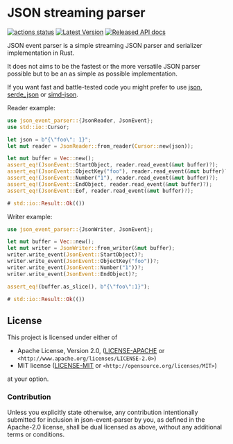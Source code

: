JSON streaming parser
=================

[![actions status](https://github.com/oxigraph/json-event-parser/workflows/build/badge.svg)](https://github.com/oxigraph/json-event-parser/actions)
[![Latest Version](https://img.shields.io/crates/v/json-event-parser.svg)](https://crates.io/crates/json-event-parser)
[![Released API docs](https://docs.rs/json-event-parser/badge.svg)](https://docs.rs/json-event-parser)

JSON event parser is a simple streaming JSON parser and serializer implementation in Rust.

It does not aims to be the fastest or the more versatile JSON parser possible but to be an as simple as possible implementation.

If you want fast and battle-tested code you might prefer to use [json](https://crates.io/crates/json), [serde_json](https://crates.io/crates/serde_json) or [simd-json](https://crates.io/crates/simd-json).

Reader example:

```rust
use json_event_parser::{JsonReader, JsonEvent};
use std::io::Cursor;

let json = b"{\"foo\": 1}";
let mut reader = JsonReader::from_reader(Cursor::new(json));

let mut buffer = Vec::new();
assert_eq!(JsonEvent::StartObject, reader.read_event(&mut buffer)?);
assert_eq!(JsonEvent::ObjectKey("foo"), reader.read_event(&mut buffer)?);
assert_eq!(JsonEvent::Number("1"), reader.read_event(&mut buffer)?);
assert_eq!(JsonEvent::EndObject, reader.read_event(&mut buffer)?);
assert_eq!(JsonEvent::Eof, reader.read_event(&mut buffer)?);

# std::io::Result::Ok(())
```

Writer example:

```rust
use json_event_parser::{JsonWriter, JsonEvent};

let mut buffer = Vec::new();
let mut writer = JsonWriter::from_writer(&mut buffer);
writer.write_event(JsonEvent::StartObject)?;
writer.write_event(JsonEvent::ObjectKey("foo"))?;
writer.write_event(JsonEvent::Number("1"))?;
writer.write_event(JsonEvent::EndObject)?;

assert_eq!(buffer.as_slice(), b"{\"foo\":1}");

# std::io::Result::Ok(())
```


## License

This project is licensed under either of

 * Apache License, Version 2.0, ([LICENSE-APACHE](LICENSE-APACHE) or
   `<http://www.apache.org/licenses/LICENSE-2.0>`)
 * MIT license ([LICENSE-MIT](LICENSE-MIT) or
   `<http://opensource.org/licenses/MIT>`)
   
at your option.


### Contribution

Unless you explicitly state otherwise, any contribution intentionally submitted for inclusion in json-event-parser by you, as defined in the Apache-2.0 license, shall be dual licensed as above, without any additional terms or conditions.
